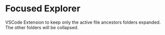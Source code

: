 # Focused Explorer

VSCode Extension to keep only the active file ancestors folders expanded. The other folders will be collapsed.
